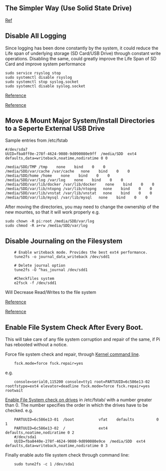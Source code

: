 ## The Simpler Way (Use Solid State Drive)

[Ref](https://github.com/avarghesein/-NIX/blob/main/Raspberry%20Pi%20II%20(Buster)/BootSSD.md)

## Disable All Logging

Since logging has been done constantly by the system, it could reduce the Life span of underlying storage (SD Card/USB Drive) through constant write operations.
Disabling the same, could greatly improve the Life Span of SD Card and improve system performance

    sudo service rsyslog stop
    sudo systemctl disable rsyslog
    sudo systemctl stop syslog.socket
    sudo systemctl disable syslog.socket

[Reference](https://stackoverflow.com/questions/17358499/linux-how-to-disable-all-log)

[Reference](https://askubuntu.com/questions/861546/disable-all-logging-in-ubuntu-server)


## Move & Mount Major System/Install Directories to a Seperte External USB Drive

Sample entries from /etc/fstab

    #/dev/sda7
    UUID=fba8ff0e-278f-4624-9080-9d090080e9ff  /media/SDD  ext4  defaults,data=writeback,noatime,nodiratime 0 0

    /media/SDD/TMP /tmp    none    bind    0    0
    /media/SDD/var/cache /var/cache   none    bind    0    0
    /media/SDD/home /home    none    bind    0    0
    /media/SDD/var/log /var/log    none    bind    0    0
    /media/SDD/var/lib/docker /var/lib/docker    none    bind    0    0
    /media/SDD/var/lib/ntopng /var/lib/ntopng   none    bind    0    0
    /media/SDD/var/lib/vnstat /var/lib/vnstat   none    bind    0    0
    /media/SDD/var/lib/mysql /var/lib/mysql   none    bind    0    0

After moving the directories, you may need to change the ownership of the new mountes, so that it will work properly
e.g.

    sudo chown -R pi:root /media/SDD/var/log
    sudo chmod -R a+rw /media/SDD/var/log


## Disable Journaling on the Filesystem

        # Enable writeback mode. Provides the best ext4 performance.
        tune2fs -o journal_data_writeback /dev/sdd1
        
        # Delete journal option
        tune2fs -O ^has_journal /dev/sdd1
        
        #Checkfiles system
        e2fsck -f /dev/sdd1

Will Decrease Read/Writes to the file system

[Reference](https://my-techno-arena.blogspot.com/2014/11/high-performing-linux-file-system-with.html?m=0)

[Reference](https://raspberrypi.stackexchange.com/questions/169/how-can-i-extend-the-life-of-my-sd-card)

## Enable File System Check After Every Boot.

This will take care of any file system corruption and repair of the same, if Pi has rebooted without a notice.

Force file system check and repair, through [Kernel command line](https://raspberrypi.stackexchange.com/questions/61723/raspberry-pi-3-and-raspbian-jessie-how-to-run-fsck-at-boot).

        fsck.mode=force fsck.repair=yes 
  
e.g.

        console=serial0,115200 console=tty1 root=PARTUUID=6c586e13-02 rootfstype=ext4 elevator=deadline fsck.mode=force fsck.repair=yes rootwait

[Enable File System check on drives](https://www.linuxuprising.com/2019/05/how-to-force-fsck-filesystem.html) in /etc/fstab/ with a number greater than 0. 
The number specifies the order in which the drives have to be checked. e.g.

        PARTUUID=6c586e13-01  /boot           vfat    defaults          0       1
        PARTUUID=6c586e13-02  /               ext4    defaults,noatime,nodiratime 0 2
        #/dev/sda1
        UUID=fba8440e-278f-4624-9080-9d090080e9ce  /media/SDD  ext4  defaults,data=writeback,noatime,nodiratime 0 3


Finally enable auto file system check through command line:

        sudo tune2fs -c 1 /dev/sda1
